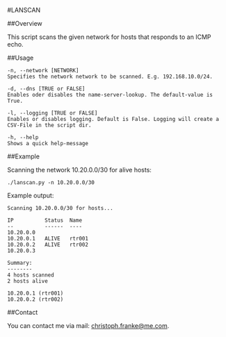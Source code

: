 #LANSCAN

##Overview

This script scans the given network for hosts that responds to an ICMP echo.

##Usage

    -n, --network [NETWORK]
    Specifies the network network to be scanned. E.g. 192.168.10.0/24.

    -d, --dns [TRUE or FALSE]
    Enables oder disables the name-server-lookup. The default-value is True.

    -l, --logging [TRUE or FALSE]
    Enables or disables logging. Default is False. Logging will create a CSV-File in the script dir.

    -h, --help
    Shows a quick help-message

##Example

Scanning the network 10.20.0.0/30 for alive hosts:

    ./lanscan.py -n 10.20.0.0/30

Example output:

    Scanning 10.20.0.0/30 for hosts...

    IP          Status  Name
    --		    ------  ----
    10.20.0.0
    10.20.0.1   ALIVE   rtr001
    10.20.0.2   ALIVE   rtr002
    10.20.0.3

    Summary:
    --------
    4 hosts scanned
    2 hosts alive

    10.20.0.1 (rtr001)
    10.20.0.2 (rtr002)

##Contact

You can contact me via mail: [christoph.franke@me.com](christoph.franke@me.com).
